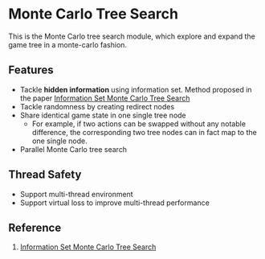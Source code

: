 # Monte Carlo Tree Search

This is the Monte Carlo tree search module, which explore and expand the game tree in a monte-carlo fashion.

## Features
* Tackle **hidden information** using information set. Method proposed in the paper [Information Set Monte Carlo Tree Search](http://eprints.whiterose.ac.uk/75048/1/CowlingPowleyWhitehouse2012.pdf)
* Tackle randomness by creating redirect nodes
* Share identical game state in one single tree node
  * For example, if two actions can be swapped without any notable difference, the corresponding two tree nodes can in fact map to the one single node.
* Parallel Monte Carlo tree search

## Thread Safety
* Support multi-thread environment
* Support virtual loss to improve multi-thread performance

## Reference
1. [Information Set Monte Carlo Tree Search](http://eprints.whiterose.ac.uk/75048/1/CowlingPowleyWhitehouse2012.pdf)
